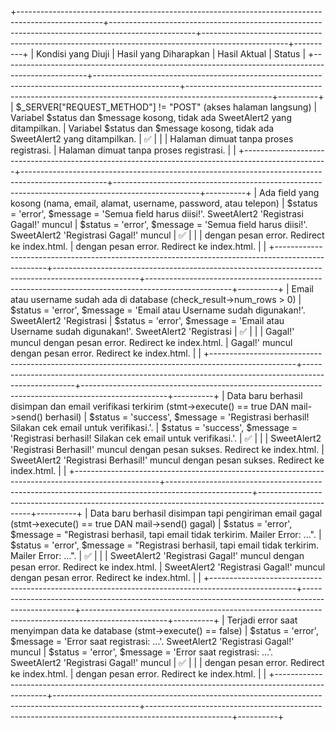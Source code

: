 +---------------------------------------------------------------------------------------------------+---------------------------------------------------------------------------------------------------+---------------------------------------------------------------------------------------------------+----------+
| Kondisi yang Diuji                                                                                | Hasil yang Diharapkan                                                                             | Hasil Aktual                                                                                      | Status   |
+---------------------------------------------------------------------------------------------------+---------------------------------------------------------------------------------------------------+---------------------------------------------------------------------------------------------------+----------+
| $_SERVER["REQUEST_METHOD"] != "POST" (akses halaman langsung)                                     | Variabel $status dan $message kosong, tidak ada SweetAlert2 yang ditampilkan.                     | Variabel $status dan $message kosong, tidak ada SweetAlert2 yang ditampilkan.                     | ✅       |
|                                                                                                   | Halaman dimuat tanpa proses registrasi.                                                           | Halaman dimuat tanpa proses registrasi.                                                           |          |
+---------------------------------------------------------------------------------------------------+---------------------------------------------------------------------------------------------------+---------------------------------------------------------------------------------------------------+----------+
| Ada field yang kosong (nama, email, alamat, username, password, atau telepon)                     | $status = 'error', $message = 'Semua field harus diisi!'. SweetAlert2 'Registrasi Gagal!' muncul | $status = 'error', $message = 'Semua field harus diisi!'. SweetAlert2 'Registrasi Gagal!' muncul | ✅       |
|                                                                                                   | dengan pesan error. Redirect ke index.html.                                                       | dengan pesan error. Redirect ke index.html.                                                       |          |
+---------------------------------------------------------------------------------------------------+---------------------------------------------------------------------------------------------------+---------------------------------------------------------------------------------------------------+----------+
| Email atau username sudah ada di database (check_result->num_rows > 0)                            | $status = 'error', $message = 'Email atau Username sudah digunakan!'. SweetAlert2 'Registrasi    | $status = 'error', $message = 'Email atau Username sudah digunakan!'. SweetAlert2 'Registrasi    | ✅       |
|                                                                                                   | Gagal!' muncul dengan pesan error. Redirect ke index.html.                                        | Gagal!' muncul dengan pesan error. Redirect ke index.html.                                        |          |
+---------------------------------------------------------------------------------------------------+---------------------------------------------------------------------------------------------------+---------------------------------------------------------------------------------------------------+----------+
| Data baru berhasil disimpan dan email verifikasi terkirim (stmt->execute() == true DAN mail->send() berhasil) | $status = 'success', $message = 'Registrasi berhasil! Silakan cek email untuk verifikasi.'.     | $status = 'success', $message = 'Registrasi berhasil! Silakan cek email untuk verifikasi.'.     | ✅       |
|                                                                                                   | SweetAlert2 'Registrasi Berhasil!' muncul dengan pesan sukses. Redirect ke index.html.            | SweetAlert2 'Registrasi Berhasil!' muncul dengan pesan sukses. Redirect ke index.html.            |          |
+---------------------------------------------------------------------------------------------------+---------------------------------------------------------------------------------------------------+---------------------------------------------------------------------------------------------------+----------+
| Data baru berhasil disimpan tapi pengiriman email gagal (stmt->execute() == true DAN mail->send() gagal) | $status = 'error', $message = "Registrasi berhasil, tapi email tidak terkirim. Mailer Error: ...". | $status = 'error', $message = "Registrasi berhasil, tapi email tidak terkirim. Mailer Error: ...". | ✅       |
|                                                                                                   | SweetAlert2 'Registrasi Gagal!' muncul dengan pesan error. Redirect ke index.html.                | SweetAlert2 'Registrasi Gagal!' muncul dengan pesan error. Redirect ke index.html.                |          |
+---------------------------------------------------------------------------------------------------+---------------------------------------------------------------------------------------------------+---------------------------------------------------------------------------------------------------+----------+
| Terjadi error saat menyimpan data ke database (stmt->execute() == false)                          | $status = 'error', $message = 'Error saat registrasi: ...'. SweetAlert2 'Registrasi Gagal!' muncul | $status = 'error', $message = 'Error saat registrasi: ...'. SweetAlert2 'Registrasi Gagal!' muncul | ✅       |
|                                                                                                   | dengan pesan error. Redirect ke index.html.                                                       | dengan pesan error. Redirect ke index.html.                                                       |          |
+---------------------------------------------------------------------------------------------------+---------------------------------------------------------------------------------------------------+---------------------------------------------------------------------------------------------------+----------+
